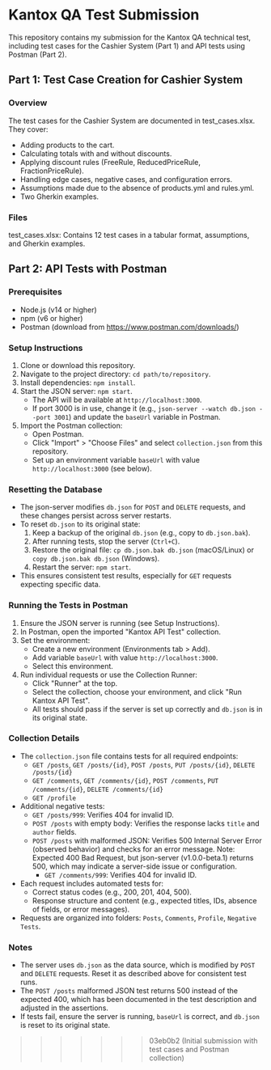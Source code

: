 # Kantox QA Test Submission

This repository contains my submission for the Kantox QA technical test, including test cases for the Cashier System (Part 1) and API tests using Postman (Part 2).

## Part 1: Test Case Creation for Cashier System

### Overview

The test cases for the Cashier System are documented in test_cases.xlsx. They cover:

- Adding products to the cart.
- Calculating totals with and without discounts.
- Applying discount rules (FreeRule, ReducedPriceRule, FractionPriceRule).
- Handling edge cases, negative cases, and configuration errors.
- Assumptions made due to the absence of products.yml and rules.yml.
- Two Gherkin examples.

### Files

test_cases.xlsx: Contains 12 test cases in a tabular format, assumptions, and Gherkin examples.

## Part 2: API Tests with Postman

### Prerequisites
- Node.js (v14 or higher)
- npm (v6 or higher)
- Postman (download from https://www.postman.com/downloads/)

### Setup Instructions
1. Clone or download this repository.
2. Navigate to the project directory: `cd path/to/repository`.
3. Install dependencies: `npm install`.
4. Start the JSON server: `npm start`.
   - The API will be available at `http://localhost:3000`.
   - If port 3000 is in use, change it (e.g., `json-server --watch db.json --port 3001`) and update the `baseUrl` variable in Postman.
5. Import the Postman collection:
   - Open Postman.
   - Click "Import" > "Choose Files" and select `collection.json` from this repository.
   - Set up an environment variable `baseUrl` with value `http://localhost:3000` (see below).

### Resetting the Database
- The json-server modifies `db.json` for `POST` and `DELETE` requests, and these changes persist across server restarts.
- To reset `db.json` to its original state:
  1. Keep a backup of the original `db.json` (e.g., copy to `db.json.bak`).
  2. After running tests, stop the server (`Ctrl+C`).
  3. Restore the original file: `cp db.json.bak db.json` (macOS/Linux) or `copy db.json.bak db.json` (Windows).
  4. Restart the server: `npm start`.
- This ensures consistent test results, especially for `GET` requests expecting specific data.

### Running the Tests in Postman
1. Ensure the JSON server is running (see Setup Instructions).
2. In Postman, open the imported "Kantox API Test" collection.
3. Set the environment:
   - Create a new environment (Environments tab > Add).
   - Add variable `baseUrl` with value `http://localhost:3000`.
   - Select this environment.
4. Run individual requests or use the Collection Runner:
   - Click "Runner" at the top.
   - Select the collection, choose your environment, and click "Run Kantox API Test".
   - All tests should pass if the server is set up correctly and `db.json` is in its original state.

### Collection Details
- The `collection.json` file contains tests for all required endpoints:
  - `GET /posts`, `GET /posts/{id}`, `POST /posts`, `PUT /posts/{id}`, `DELETE /posts/{id}`
  - `GET /comments`, `GET /comments/{id}`, `POST /comments`, `PUT /comments/{id}`, `DELETE /comments/{id}`
  - `GET /profile`
- Additional negative tests:
  - `GET /posts/999`: Verifies 404 for invalid ID.
  - `POST /posts` with empty body: Verifies the response lacks `title` and `author` fields.
  - `POST /posts` with malformed JSON: Verifies 500 Internal Server Error (observed behavior) and checks for an error message. Note: Expected 400 Bad Request, but json-server (v1.0.0-beta.1) returns 500, which may indicate a server-side issue or configuration.
    - `GET /comments/999`: Verifies 404 for invalid ID.
- Each request includes automated tests for:
  - Correct status codes (e.g., 200, 201, 404, 500).
  - Response structure and content (e.g., expected titles, IDs, absence of fields, or error messages).
- Requests are organized into folders: `Posts`, `Comments`, `Profile`, `Negative Tests`.

### Notes
- The server uses `db.json` as the data source, which is modified by `POST` and `DELETE` requests. Reset it as described above for consistent test runs.
- The `POST /posts` malformed JSON test returns 500 instead of the expected 400, which has been documented in the test description and adjusted in the assertions.
- If tests fail, ensure the server is running, `baseUrl` is correct, and `db.json` is reset to its original state.




















>>>>>>> 03eb0b2 (Initial submission with test cases and Postman collection)
